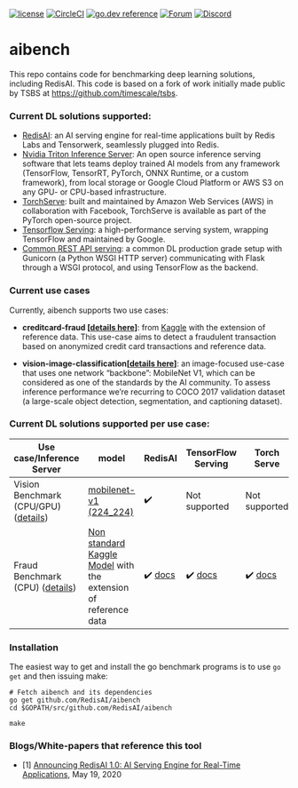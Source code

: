 [![license](https://img.shields.io/github/license/RedisAI/aibench.svg)](https://github.com/RedisAI/aibench)
[![CircleCI](https://circleci.com/gh/RedisAI/aibench.svg?style=svg)](https://circleci.com/gh/RedisAI/aibench)
[![go.dev reference](https://img.shields.io/badge/go.dev-reference-007d9c?logo=go&logoColor=white&style=flat-square)](https://pkg.go.dev/github.com/RedisAI/redisai-go)
[![Forum](https://img.shields.io/badge/Forum-RedisAI-blue)](https://forum.redislabs.com/c/modules/redisai)
[![Discord](https://img.shields.io/discord/697882427875393627?style=flat-square)](https://discord.gg/rTQm7UZ)

# aibench
This repo contains code for benchmarking deep learning solutions,
including RedisAI.
This code is based on a fork of work initially made public by TSBS
at https://github.com/timescale/tsbs.

###  Current DL solutions supported:

- [RedisAI](https://redisai.io): an AI serving engine for real-time applications built by Redis Labs and Tensorwerk, seamlessly plugged into ​Redis.
- [Nvidia Triton Inference Server](https://docs.nvidia.com/deeplearning/triton-inference-server): An open source inference serving software that lets teams deploy trained AI models from any framework (TensorFlow, TensorRT, PyTorch, ONNX Runtime, or a custom framework), from local storage or Google Cloud Platform or AWS S3 on any GPU- or CPU-based infrastructure.
- [TorchServe](https://pytorch.org/serve/): built and maintained by Amazon Web Services (AWS) in collaboration with Facebook, TorchServe is available as part of the PyTorch open-source project.
- [Tensorflow Serving](https://www.tensorflow.org/tfx/guide/serving): a high-performance serving system, wrapping TensorFlow and maintained by Google.
- [Common REST API serving](https://redisai.io): a common DL production grade setup with Gunicorn (a Python WSGI HTTP server) communicating with Flask through a WSGI protocol, and using TensorFlow as the backend.

### Current use cases

Currently, aibench supports two use cases: 
 - **creditcard-fraud [[details here](docs/creditcard-fraud-benchmark/description.md)]**: from [Kaggle](https://www.kaggle.com/mlg-ulb/creditcardfraud) with the extension of reference data. This use-case aims to detect a fraudulent transaction based on anonymized credit card transactions and reference data. 
 
 - **vision-image-classification[[details here](docs/vision-image-classification-benchmark/description.md)]**: an image-focused use-case that uses one network “backbone”: MobileNet V1, which can be considered as one of the standards by the AI community. To assess inference performance we’re recurring to COCO 2017 validation dataset (a large-scale object detection, segmentation, and captioning dataset).
### Current DL solutions supported per use case:

| Use case/Inference Server      | model | RedisAI  | TensorFlow Serving | Torch Serve | Nvidia Triton | Rest API |
|--------------------------------|----------|----------|--------------------|-------------|---------------|----------|
| Vision Benchmark (CPU/GPU) ([details](docs/vision-image-classification-benchmark/description.md)) | [mobilenet-v1 (224_224)](https://zenodo.org/record/2269307/files/mobilenet_v1_1.0_224.tgz)| :heavy_check_mark: | Not supported          | Not supported    | :heavy_check_mark:     | Not supported |
| Fraud Benchmark (CPU) ([details](docs/creditcard-fraud-benchmark/description.md)) |   [Non standard Kaggle Model](https://www.kaggle.com/mlg-ulb/creditcardfraud) with the extension of reference data    | :heavy_check_mark: [docs](docs/creditcard-fraud-benchmark/redisai.md) | :heavy_check_mark: [docs](docs/creditcard-fraud-benchmark/tf_serving_and_redis.md)           | :heavy_check_mark: [docs](docs/creditcard-fraud-benchmark/torchserve_and_redis.md)    | Not supported    | :heavy_check_mark: [docs](docs/creditcard-fraud-benchmark/restapi_and_redis.md) |



### Installation

The easiest way to get and install the go benchmark programs is to use `go get` and then issuing make:
```
# Fetch aibench and its dependencies
go get github.com/RedisAI/aibench
cd $GOPATH/src/github.com/RedisAI/aibench

make
```

### Blogs/White-papers that reference this tool

- [1] [Announcing RedisAI 1.0: AI Serving Engine for Real-Time Applications](https://redislabs.com/blog/redisai-ai-serving-engine-for-real-time-applications/), May 19, 2020
